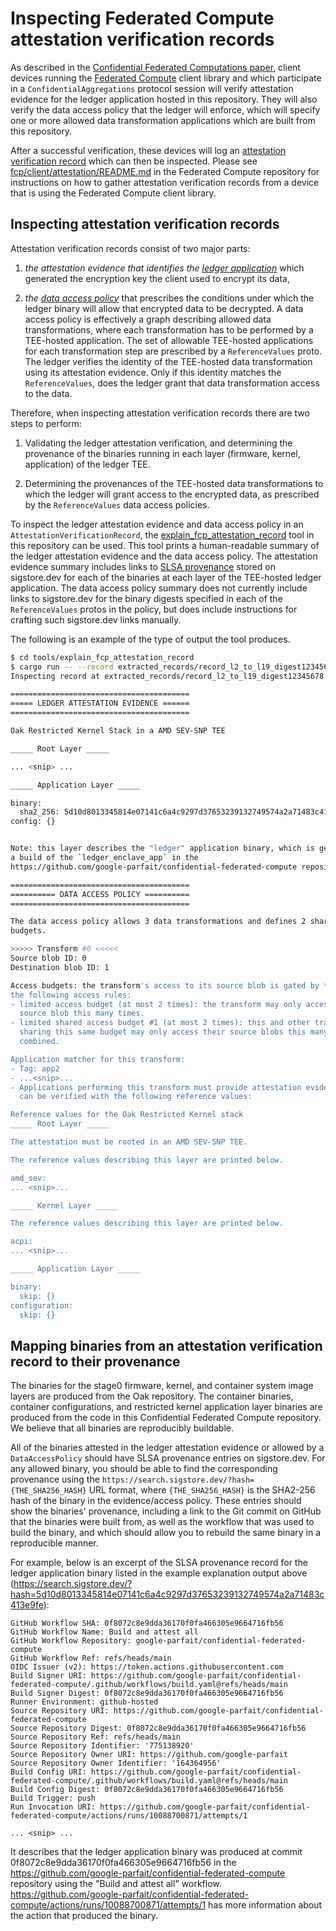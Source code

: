 # Inspecting Federated Compute attestation verification records

As described in the
[Confidential Federated Computations paper](https://arxiv.org/abs/2404.10764),
client devices running the
[Federated Compute](https://github.com/google-parfait/federated-compute) client
library and which participate in a `ConfidentialAggregations` protocol session
will verify attestation evidence for the ledger application hosted in this
repository. They will also verify the data access policy that the ledger will
enforce, which will specify one or more allowed data transformation applications
which are built from this repository.

After a successful verification, these devices will log an
[attestation verification record](https://github.com/google-parfait/federated-compute/blob/main/fcp/protos/confidentialcompute/verification_record.proto)
which can then be inspected. Please see
[fcp/client/attestation/README.md](https://github.com/google-parfait/federated-compute/blob/main/fcp/client/attestation/README.md)
in the Federated Compute repository for instructions on how to gather
attestation verification records from a device that is using the Federated
Compute client library.

## Inspecting attestation verification records

Attestation verification records consist of two major parts:

1.  *the attestation evidence that identifies the
    [ledger application](/ledger_enclave_app)* which generated the encryption
    key the client used to encrypt its data,

2.  *the [data access policy](/ledger_enclave_app#access-policies)* that
    prescribes the conditions under which the ledger binary will allow that
    encrypted data to be decrypted. A data access policy is effectively a graph
    describing allowed data transformations, where each transformation has to be
    performed by a TEE-hosted application. The set of allowable TEE-hosted
    applications for each transformation step are prescribed by a
    `ReferenceValues` proto. The ledger verifies the identity of the TEE-hosted
    data transformation using its attestation evidence. Only if this identity
    matches the `ReferenceValues`, does the ledger grant that data
    transformation access to the data.

Therefore, when inspecting attestation verification records there are two steps
to perform:

1.  Validating the ledger attestation verification, and determining the
    provenance of the binaries running in each layer (firmware, kernel,
    application) of the ledger TEE.

2.  Determining the provenances of the TEE-hosted data transformations to which
    the ledger will grant access to the encrypted data, as prescribed by the
    `ReferenceValues` data access policies.

To inspect the ledger attestation evidence and data access policy in an
`AttestationVerificationRecord`, the
[explain\_fcp\_attestation\_record](/tools/explain_fcp_attestation_record/)
tool in this repository can be used. This tool prints a human-readable summary
of the ledger attestation evidence and the data access policy. The attestation
evidence summary includes links to [SLSA
provenance](https://slsa.dev/spec/v0.1/provenance) stored on sigstore.dev for
each of the binaries at each layer of the TEE-hosted ledger application. The
data access policy summary does not currently include links to sigstore.dev for
the binary digests specified in each of the `ReferenceValues` protos in the
policy, but does include instructions for crafting such sigstore.dev links
manually.

The following is an example of the type of output the tool produces.

```sh
$ cd tools/explain_fcp_attestation_record
$ cargo run -- --record extracted_records/record_l2_to_l19_digest12345678.pb
Inspecting record at extracted_records/record_l2_to_l19_digest12345678.pb.

========================================
===== LEDGER ATTESTATION EVIDENCE ======
========================================

Oak Restricted Kernel Stack in a AMD SEV-SNP TEE

_____ Root Layer _____

... <snip> ...

_____ Application Layer _____

binary:
  sha2_256: 5d10d8013345814e07141c6a4c9297d37653239132749574a2a71483c413e9fe
config: {}


Note: this layer describes the "ledger" application binary, which is generally
a build of the `ledger_enclave_app` in the
https://github.com/google-parfait/confidential-federated-compute repository.

========================================
========== DATA ACCESS POLICY ==========
========================================

The data access policy allows 3 data transformations and defines 2 shared access
budgets.

>>>>> Transform #0 <<<<<
Source blob ID: 0
Destination blob ID: 1

Access budgets: the transform's access to its source blob is gated by *all* of
the following access rules:
- limited access budget (at most 2 times): the transform may only access its
  source blob this many times.
- limited shared access budget #1 (at most 2 times): this and other transforms
  sharing this same budget may only access their source blobs this many times
  combined.

Application matcher for this transform:
- Tag: app2
- ...<snip>...
- Applications performing this transform must provide attestation evidence that
  can be verified with the following reference values:

Reference values for the Oak Restricted Kernel stack
_____ Root Layer _____

The attestation must be rooted in an AMD SEV-SNP TEE.

The reference values describing this layer are printed below.

amd_sev:
... <snip>...

_____ Kernel Layer _____

The reference values describing this layer are printed below.

acpi:
... <snip>...

_____ Application Layer _____

binary:
  skip: {}
configuration:
  skip: {}
```

## Mapping binaries from an attestation verification record to their provenance

The binaries for the stage0 firmware, kernel, and container system image layers
are produced from the Oak repository. The container binaries, container
configurations, and restricted kernel application layer binaries are produced
from the code in this Confidential Federated Compute repository. We believe
that all binaries are reproducibly buildable.

All of the binaries attested in the ledger attestation evidence or allowed by a
`DataAccessPolicy` should have SLSA provenance entries on sigstore.dev. For any
allowed binary, you should be able to find the corresponding provenance using
the `https://search.sigstore.dev/?hash={THE_SHA256_HASH}` URL format, where
`{THE_SHA256_HASH}` is the SHA2-256 hash of the binary in the evidence/access
policy. These entries should show the binaries' provenance, including a link to
the Git commit on GitHub that the binaries were built from, as well as the
workflow that was used to build the binary, and which should allow you to
rebuild the same binary in a reproducible manner.

For example, below is an excerpt of the SLSA provenance record for the ledger
application binary listed in the example explanation output above
(https://search.sigstore.dev/?hash=5d10d8013345814e07141c6a4c9297d37653239132749574a2a71483c413e9fe):

```
GitHub Workflow SHA: 0f8072c8e9dda36170f0fa466305e9664716fb56
GitHub Workflow Name: Build and attest all
GitHub Workflow Repository: google-parfait/confidential-federated-compute
GitHub Workflow Ref: refs/heads/main
OIDC Issuer (v2): https://token.actions.githubusercontent.com
Build Signer URI: https://github.com/google-parfait/confidential-federated-compute/.github/workflows/build.yaml@refs/heads/main
Build Signer Digest: 0f8072c8e9dda36170f0fa466305e9664716fb56
Runner Environment: github-hosted
Source Repository URI: https://github.com/google-parfait/confidential-federated-compute
Source Repository Digest: 0f8072c8e9dda36170f0fa466305e9664716fb56
Source Repository Ref: refs/heads/main
Source Repository Identifier: '775138920'
Source Repository Owner URI: https://github.com/google-parfait
Source Repository Owner Identifier: '164364956'
Build Config URI: https://github.com/google-parfait/confidential-federated-compute/.github/workflows/build.yaml@refs/heads/main
Build Config Digest: 0f8072c8e9dda36170f0fa466305e9664716fb56
Build Trigger: push
Run Invocation URI: https://github.com/google-parfait/confidential-federated-compute/actions/runs/10088700871/attempts/1

... <snip> ...
```

It describes that the ledger application binary was produced at commit
0f8072c8e9dda36170f0fa466305e9664716fb56 in the
https://github.com/google-parfait/confidential-federated-compute repository
using the "Build and attest all" workflow.
https://github.com/google-parfait/confidential-federated-compute/actions/runs/10088700871/attempts/1
has more information about the action that produced the binary.
